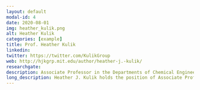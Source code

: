 ```yaml
---
layout: default
modal-id: 4
date: 2020-08-01
img: heather_kulik.png
alt: Heather Kulik
categories: [example]
title: Prof. Heather Kulik
linkedin: 
twitter: https://twitter.com/KulikGroup
web: http://hjkgrp.mit.edu/author/heather-j.-kulik/
researchgate: 
description: Associate Professor in the Departments of Chemical Engineering and Chemistry at the Massachusetts Institute of Technology (MIT)
long_description: Heather J. Kulik holds the position of Associate Professor in the Departments of Chemical Engineering and Chemistry at the Massachusetts Institute of Technology (MIT). Her academic journey includes earning her Bachelor's degree in Chemical Engineering from Cooper Union in 2004 and obtaining her Doctorate in Materials Science and Engineering from MIT in 2009. Following her doctoral studies, she pursued postdoctoral research at Lawrence Livermore in 2010 and at Stanford from 2010 to 2013. In 2013, she rejoined MIT as a faculty member and achieved tenure in 2021.
---
```

